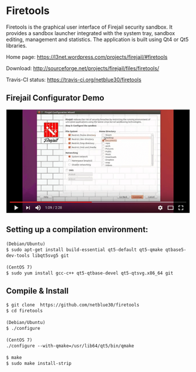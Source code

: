 # Firetools

Firetools is the graphical user interface of Firejail security sandbox. It provides a sandbox launcher
integrated with the system tray, sandbox editing, management and statistics. The application is built
using Qt4 or Qt5 libraries.

Home page: https://l3net.wordpress.com/projects/firejail/#firetools

Download: http://sourceforge.net/projects/firejail/files/firetools/

Travis-CI status: https://travis-ci.org/netblue30/firetools

## Firejail Configurator Demo

[![firejail-ui](firejail-ui.png)](https://www.youtube.com/watch?v=R8Cs0L_FXOA)

## Setting up a compilation environment:
`````
(Debian/Ubuntu)
$ sudo apt-get install build-essential qt5-default qt5-qmake qtbase5-dev-tools libqt5svg5 git

(CentOS 7)
$ sudo yum install gcc-c++ qt5-qtbase-devel qt5-qtsvg.x86_64 git
`````

## Compile & Install

`````
$ git clone  https://github.com/netblue30/firetools
$ cd firetools

(Debian/Ubuntu)
$ ./configure

(CentOS 7)
./configure --with-qmake=/usr/lib64/qt5/bin/qmake

$ make
$ sudo make install-strip
`````

